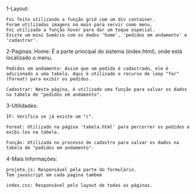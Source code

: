 1-Layout:

    Foi feito utilizando a função grid com um div container.
    Foram utilizadas imagens na main para servir como menu.
    Foi utilizado a função hover para dar um toque especial.
    Existe um mini Sumário com os dados 'home', 'pedidos em andamento' e 'cadastrar'.

2-Paginas:
    Home: É a parte principal do sistema (index.html), onde está localizado o menu.

    Pedidos em andamento: Assim que um pedido é cadastrado, ele é adicionado a uma tabela. Aqui é utilizado o recurso de loop "for" (Foreat) para exibir os pedidos.

    Cadastrar: Nesta página, é utilizado uma função para salvar os dados na tabela de "pedidos em andamento".

3-Utilidades:

    IF: Verifica se já existe um "c".

    Foreat: Utilizado na página 'tabela.html' para percorrer os pedidos e exibi-los na tabela.

    Função: Utilizada no processo de cadastro para salvar os dados na tabela de "pedidos em andamento".

4-Mais Informações:

    projeto.js: Responsável pela parte do formulário.
    Tem javascript em cada pagina tambem

    index.css: Responsável pelo layout de todas as páginas.